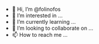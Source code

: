 - 👋 Hi, I’m @folinofos
- 👀 I’m interested in ...
- 🌱 I’m currently learning ...
- 💞️ I’m looking to collaborate on ...
- 📫 How to reach me ...

<!---
folinofos/folinofos is a ✨ special ✨ repository because its `README.md` (this file) appears on your GitHub profile.
You can click the Preview link to take a look at your changes.
--->

